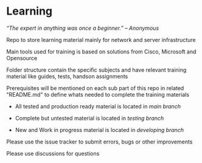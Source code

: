 # Learning

_“The expert in anything was once a beginner.” – Anonymous_

Repo to store learning material mainly for network and server infrastructure

Main tools used for training is based on solutions from Cisco, Microsoft and Opensource 

Folder structure contain the specific subjects and have relevant training material like guides, tests, handson assignments

Prerequisites will be mentioned on each sub part of this repo in related "README.md" to define whats needed to complete the training materials

* All tested and production ready material is located in _main branch_

* Complete but untested material is located in _testing branch_

* New and Work in progress material is located in _developing branch_

Please use the issue tracker to submit errors, bugs or other improvements

Please use discussions for questions
